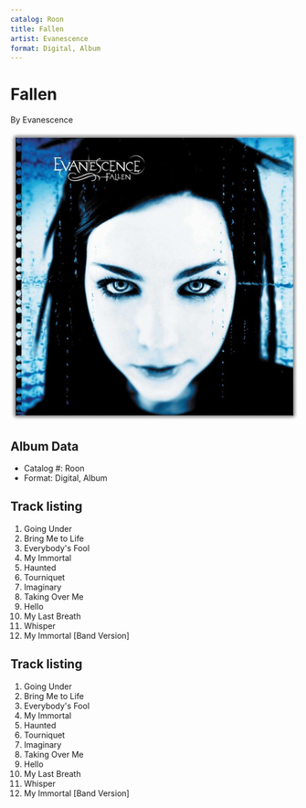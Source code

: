 ```yaml
---
catalog: Roon
title: Fallen
artist: Evanescence
format: Digital, Album
---
```


# Fallen

By Evanescence

![](../../assets/albumcovers/Evanescence-Fallen.png)

## Album Data

- Catalog #: Roon
- Format: Digital, Album


## Track listing


1. Going Under
2. Bring Me to Life
3. Everybody's Fool
4. My Immortal
5. Haunted
6. Tourniquet
7. Imaginary
8. Taking Over Me
9. Hello
10. My Last Breath
11. Whisper
12. My Immortal [Band Version]


## Track listing


1. Going Under
2. Bring Me to Life
3. Everybody's Fool
4. My Immortal
5. Haunted
6. Tourniquet
7. Imaginary
8. Taking Over Me
9. Hello
10. My Last Breath
11. Whisper
12. My Immortal [Band Version]

